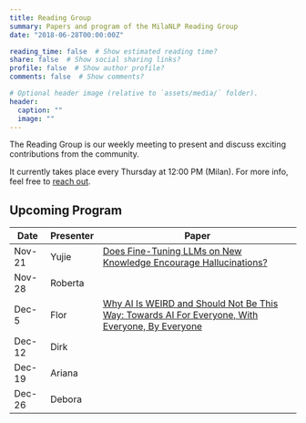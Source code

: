 ```yaml
---
title: Reading Group
summary: Papers and program of the MilaNLP Reading Group
date: "2018-06-28T00:00:00Z"

reading_time: false  # Show estimated reading time?
share: false  # Show social sharing links?
profile: false  # Show author profile?
comments: false  # Show comments?

# Optional header image (relative to `assets/media/` folder).
header:
  caption: ""
  image: ""
---
```


The Reading Group is our weekly meeting to present and discuss exciting contributions from the community.

It currently takes place every Thursday at 12:00 PM (Milan). For more info, feel free to [reach out](mailto:donya.rooein@unibocconi.it).

## Upcoming Program

| Date | Presenter | Paper |
| ---- | ----------- | ---- | 
| Nov-21	| Yujie | [Does Fine-Tuning LLMs on New Knowledge Encourage Hallucinations?](https://arxiv.org/pdf/2405.05904)
| Nov-28	| Roberta |
| Dec-5	| Flor | [Why AI Is WEIRD and Should Not Be This Way: Towards AI For Everyone, With Everyone, By Everyone](https://arxiv.org/pdf/2410.16315)
| Dec-12	| Dirk |
| Dec-19	| Ariana |
| Dec-26	| Debora |


